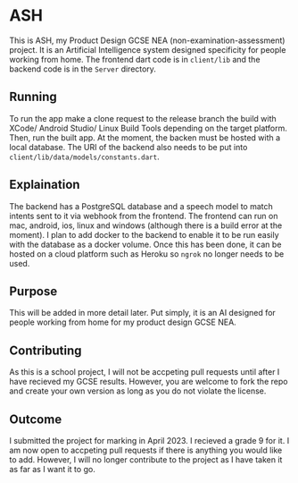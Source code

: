 # ASH

This is ASH, my Product Design GCSE NEA (non-examination-assessment) project. It is an Artificial Intelligence system designed specificity for people working from home. The frontend dart code is in `client/lib` and the backend code is in the `Server` directory.

## Running
To run the app make a clone request to the release branch the build with XCode/ Android Studio/ Linux Build Tools depending on the target platform. Then, run the built app. At the moment, the backen must be hosted with a local database. The URI of the backend also needs to be put into `client/lib/data/models/constants.dart`.

## Explaination
The backend has a PostgreSQL database and a speech model to match intents sent to it via webhook from the frontend. The frontend can run on mac, android, ios, linux and windows (although there is a build error at the moment). I plan to add docker to the backend to enable it to be run easily with the database as a docker volume. Once this has been done, it can be hosted on a cloud platform such as Heroku so `ngrok` no longer needs to be used.

## Purpose
This will be added in more detail later. Put simply, it is an AI designed for people working from home for my product design GCSE NEA.

## Contributing
As this is a school project, I will not be accpeting pull requests until after I have recieved my GCSE results. However, you are welcome to fork the repo and create your own version as long as you do not violate the license.

## Outcome
I submitted the project for marking in April 2023. I recieved a grade 9 for it. I am now open to accpeting pull requests if there is anything you would like to add. However, I will no longer contribute to the project as I have taken it as far as I want it to go.
